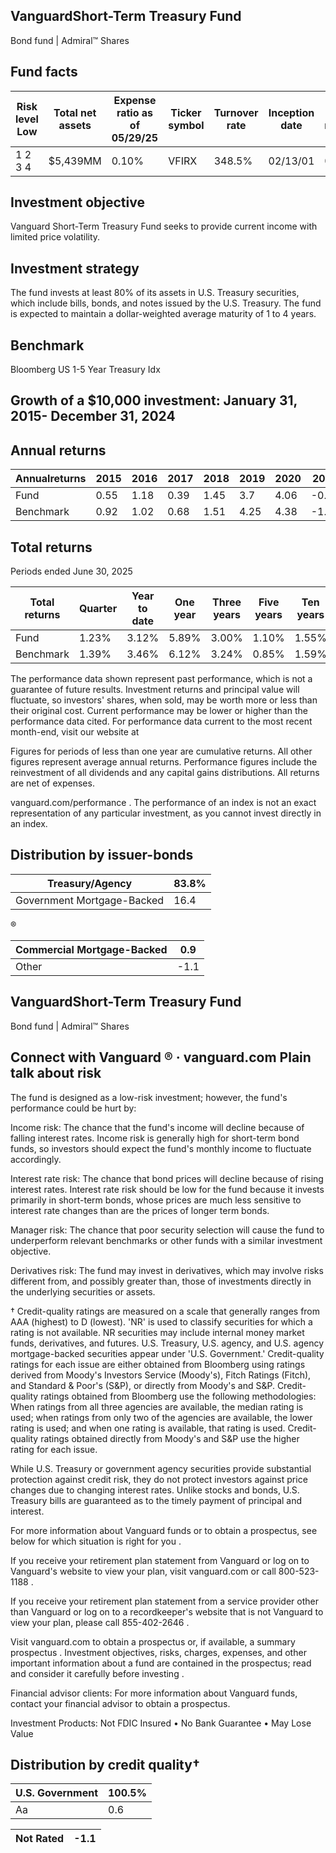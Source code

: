 ## VanguardShort-Term Treasury Fund

Bond fund | Admiral™ Shares

## Fund facts

| Risk level Low   | Total net assets   | Expense ratio as of 05/29/25   | Ticker symbol   | Turnover rate   | Inception date   |   Fund number |
|------------------|--------------------|--------------------------------|-----------------|-----------------|------------------|---------------|
| 1 2 3 4          | $5,439MM           | 0.10%                          | VFIRX           | 348.5%          | 02/13/01         |          0532 |

## Investment objective

Vanguard Short-Term Treasury Fund seeks to provide current income with limited price volatility.

## Investment strategy

The fund invests at least 80% of its assets in U.S. Treasury securities, which include bills, bonds, and notes issued by the U.S. Treasury. The fund is expected to maintain a dollar-weighted average maturity of 1 to 4 years.

## Benchmark

Bloomberg US 1-5 Year Treasury Idx

## Growth of a $10,000 investment:  January 31, 2015-  December 31, 2024

<!-- image -->

## Annual returns

<!-- image -->

| Annualreturns   |   2015 |   2016 |   2017 |   2018 |   2019 |   2020 |   2021 |   2022 |   2023 |   2024 |
|-----------------|--------|--------|--------|--------|--------|--------|--------|--------|--------|--------|
| Fund            |   0.55 |   1.18 |   0.39 |   1.45 |   3.7  |   4.06 |  -0.77 |  -4.62 |   3.61 |   3.83 |
| Benchmark       |   0.92 |   1.02 |   0.68 |   1.51 |   4.25 |   4.38 |  -1.19 |  -5.47 |   4.37 |   3.3  |

## Total returns

Periods ended June 30, 2025

| Total returns   | Quarter   | Year to date   | One year   | Three years   | Five years   | Ten years   |
|-----------------|-----------|----------------|------------|---------------|--------------|-------------|
| Fund            | 1.23%     | 3.12%          | 5.89%      | 3.00%         | 1.10%        | 1.55%       |
| Benchmark       | 1.39%     | 3.46%          | 6.12%      | 3.24%         | 0.85%        | 1.59%       |

The performance data shown represent past performance, which is not a guarantee of future results. Investment returns and principal value will fluctuate, so investors' shares, when sold, may be worth more or less than their original cost. Current performance may be lower or higher than the performance data cited. For performance data current to the most recent month-end, visit our website at

Figures for periods of less than one year are cumulative returns. All other figures represent average annual returns. Performance figures include the reinvestment of all dividends and any capital gains distributions. All returns are net of expenses.

vanguard.com/performance  . The performance of an index is not an exact representation of any particular investment, as you cannot invest directly in an index.

## Distribution by issuer-bonds

<!-- image -->

<!-- image -->

| Treasury/Agency            |   83.8% |
|----------------------------|---------|
| Government Mortgage-Backed |    16.4 |

<!-- image -->

®

<!-- image -->

| Commercial Mortgage-Backed   |   0.9 |
|------------------------------|-------|
| Other                        |  -1.1 |

## VanguardShort-Term Treasury Fund

Bond fund | Admiral™ Shares

## Connect with Vanguard   ® ·    vanguard.com Plain talk about risk

The fund is designed as a low-risk investment; however, the fund's performance could be hurt by:

Income risk: The chance that the fund's income will decline because of falling interest rates. Income risk is generally high for short-term bond funds, so investors should expect the fund's monthly income to fluctuate accordingly.

Interest rate risk: The chance that bond prices will decline because of rising interest rates. Interest rate risk should be low for the fund because it invests primarily in short-term bonds, whose prices are much less sensitive to interest rate changes than are the prices of longer term bonds.

Manager risk: The chance that poor security selection will cause the fund to underperform relevant benchmarks or other funds with a similar investment objective.

Derivatives risk: The fund may invest in derivatives, which may involve risks different from, and possibly greater than, those of investments directly in the underlying securities or assets.

† Credit-quality ratings are measured on a scale that generally ranges from AAA (highest) to D (lowest). 'NR' is used to classify securities for which a rating is not available. NR securities may include internal money market funds, derivatives, and futures. U.S. Treasury, U.S. agency, and U.S. agency mortgage-backed securities appear under 'U.S. Government.' Credit-quality ratings for each issue are either obtained from Bloomberg using ratings derived from Moody's Investors Service (Moody's), Fitch Ratings (Fitch), and Standard &amp; Poor's (S&amp;P), or directly from Moody's and S&amp;P. Credit-quality ratings obtained from Bloomberg use the following methodologies: When ratings from all three agencies are available, the median rating is used; when ratings from only two of the agencies are available, the lower rating is used; and when one rating is available, that rating is used. Credit-quality ratings obtained directly from Moody's and S&amp;P use the higher rating for each issue.

While U.S. Treasury or government agency securities provide substantial protection against credit risk, they do not protect investors against price changes due to changing interest rates. Unlike stocks and bonds, U.S. Treasury bills are guaranteed as to the timely payment of principal and interest.

For more information about Vanguard funds or to obtain a prospectus, see below for which situation is right for you .

If you receive your retirement plan statement from Vanguard or log on to Vanguard's website to view your plan, visit vanguard.com or call 800-523-1188 .

If you receive your retirement plan statement from a service provider other than Vanguard or log on to a recordkeeper's website that is not Vanguard to view your plan, please call 855-402-2646 .

Visit vanguard.com to obtain a prospectus or, if available, a summary prospectus . Investment objectives, risks, charges, expenses, and other important information about a fund are contained in the prospectus; read and consider it carefully before investing .

Financial advisor clients: For more information about Vanguard funds, contact your financial advisor to obtain a prospectus.

Investment Products: Not FDIC Insured • No Bank Guarantee • May Lose Value

## Distribution by credit quality†

| U.S. Government   |   100.5% |
|-------------------|----------|
| Aa                |      0.6 |

<!-- image -->

<!-- image -->

| Not Rated   | -1.1   |
|-------------|--------|
